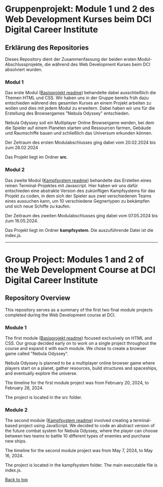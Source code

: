 # Gruppenprojekt: Module 1 und 2 des Web Development Kurses beim DCI Digital Career Institute

## Erklärung des Repositories

Dieses Repository dient der Zusammenfassung der beiden ersten Modul-Abschlussprojekte, die während des Web Development Kurses beim DCI absolviert wurden.

### Modul 1

Das erste Modul (<a href="https://github.com/Mynchro/DCI_Nebula-Odyssey_Modul1-2/blob/main/Projektplanung1.md">Basisprojekt readme</a>) behandelte dabei ausschließlich die Themen HTML und CSS.
Wir haben uns in der Gruppe bereits früh dazu entschieden während des gesamten Kurses an einem Projekt arbeiten zu wollen und dies mit jedem Modul zu erweitern.
Dabei haben wir uns für die Erstellung des Browsergames "Nebula Odyssey" entschieden.

Nebula Odyssey soll ein Multiplayer Online Browsergame werden, bei dem die Spieler auf einem Planeten starten und Ressourcen farmen, Gebäude und Raumschiffe bauen
und schließlich das Universum erkunden können.

Der Zeitraum des ersten Modulabschlusses ging dabei vom 20.02.2024 bis zum 28.02.2024

Das Projekt liegt im Ordner **src**.

### Modul 2

Das zweite Modul (<a href="https://github.com/Mynchro/DCI_Nebula-Odyssey_Modul1-2/blob/main/kampfsystem/kampfsystem.md">Kampfsystem readme</a>) behandelte das Erstellen eines reinen Terminal-Projektes mit Javascript.
Hier haben wir uns dafür entschieden eine abstrakte Version des zukünftigen Kampfsystems für das Projekt zu coden,
in dem sich der Spieler aus zwei verschiedenen Teams eines aussuchen kann, um 10 verschiedene Gegnertypen zu bekämpfen und sich neue Schiffe zu kaufen.

Der Zeitraum des zweiten Modulabschlusses ging dabei vom 07.05.2024 bis zum 16.05.2024.

Das Projekt liegt im Ordner **kampfsystem**. Die auszuführende Datei ist die index.js.

---

# Group Project: Modules 1 and 2 of the Web Development Course at DCI Digital Career Institute

## Repository Overview

This repository serves as a summary of the first two final module projects completed during the Web Development course at DCI.

### Module 1

The first module (<a href="https://github.com/Mynchro/DCI_Nebula-Odyssey_Modul1-2/blob/main/Projektplanung1.md">Basisprojekt readme</a>) focused exclusively on HTML and CSS.
Our group decided early on to work on a single project throughout the course and expand it with each module.
We chose to create a browser game called "Nebula Odyssey".

Nebula Odyssey is planned to be a multiplayer online browser game where players start on a planet, gather resources, build structures and spaceships, and eventually explore the universe.

The timeline for the first module project was from February 20, 2024, to February 28, 2024.

The project is located in the src folder.

### Module 2

The second module (<a href="https://github.com/Mynchro/DCI_Nebula-Odyssey_Modul1-2/blob/main/kampfsystem/kampfsystem.md">Kampfsystem readme</a>) involved creating a terminal-based project using JavaScript.
We decided to code an abstract version of the future combat system for Nebula Odyssey, where the player can choose between two teams to battle 10 different types of enemies and purchase new ships.

The timeline for the second module project was from May 7, 2024, to May 16, 2024.

The project is located in the kampfsystem folder. The main executable file is index.js.

[Back to top](#group-project-modules-1-and-2-of-the-web-development-course-at-dci-digital-career-institute)

